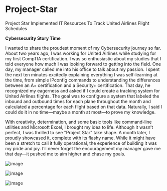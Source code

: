 # Project-Star
Project Star Implemented IT Resources To Track United Airlines Flight Schedules



******Cybersecurity Story Time******

I wanted to share the proudest moment of my Cybersecurity journey so far. About two years ago, I was working for United Airlines while studying for my first CompTIA certification. I was so enthusiastic about my studies that I told everyone how much I was looking forward to getting into the field. One day, my manager called me into his office to talk about my passion. I spent the next ten minutes excitedly explaining everything I was self-learning at the time, from simple IPconfig commands to understanding the differences between an A+ certification and a Security+ certification. That day, he recognized my eagerness and asked if I could create a tracking system for United Airlines flights. The goal was to configure a system that labeled the inbound and outbound times for each plane throughout the month and calculated a percentage for each flight based on that data. Naturally, I said I could do it in no time—maybe a month at most—to prove my knowledge. 

With creativity, determination, and some basic tools like command-line utilities and Microsoft Excel, I brought my idea to life. Although it wasn’t perfect, I was thrilled to see "Project Star" take shape. A month later, I proudly showcased it, complete with its flashy name. While it might have been a stretch to call it fully operational, the experience of building it was my pride and joy. I’ll never forget the encouragement my manager gave me that day—it pushed me to aim higher and chase my goals. 




![image](https://github.com/user-attachments/assets/6e7e0417-86f5-49b9-b548-81dff5014070)



![image](https://github.com/user-attachments/assets/68e788dc-9d36-4ef2-b46f-81b97cb4960a)


![image](https://github.com/user-attachments/assets/c33e4fdb-bf8a-493b-bb75-b3b5671eedc5)

